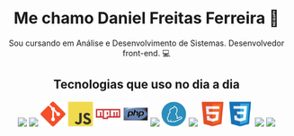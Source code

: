 <h1 align="center">Me chamo Daniel Freitas Ferreira 👋</h1>
<p align="center">
    Sou cursando em Análise e Desenvolvimento de Sistemas. 
    Desenvolvedor front-end. 💻
</p>

<h2 align="center"> Tecnologias que uso no dia a dia</h2>

<p align="center">
    <img width="45px" src="https://cdn.jsdelivr.net/gh/devicons/devicon/icons/vuejs/vuejs-original.svg">
    <img width="45px" src="https://cdn.quasar.dev/logo-v2/svg/logo.svg">
    <img width="45px" src="https://raw.githubusercontent.com/devicons/devicon/c5378d6c2510ffa0b3e4475af95618a8048d6cf1/icons/git/git-original.svg">
    <img width="45px" src="https://raw.githubusercontent.com/devicons/devicon/master/icons/javascript/javascript-original.svg">
    <img width="45px" src="https://raw.githubusercontent.com/devicons/devicon/master/icons/npm/npm-original-wordmark.svg">
    <img width="45px" src="https://raw.githubusercontent.com/devicons/devicon/master/icons/php/php-original.svg">
    <img width="45px" src="https://www.svgrepo.com/show/303251/mysql-logo.svg">
    <img width="45px" src="https://raw.githubusercontent.com/devicons/devicon/master/icons/yarn/yarn-original.svg">
    <img width="45px" src="https://parceljs.org/parcel.fb905a63.png">
    <img width="45px" src="https://raw.githubusercontent.com/devicons/devicon/c5378d6c2510ffa0b3e4475af95618a8048d6cf1/icons/html5/html5-original.svg">
    <img width="45px" src="https://raw.githubusercontent.com/devicons/devicon/master/icons/css3/css3-original.svg">
    <img width="45px" src="https://cdn.jsdelivr.net/gh/devicons/devicon/icons/sass/sass-original.svg">
    <img width="45px" src="https://cdn.jsdelivr.net/gh/devicons/devicon/icons/figma/figma-original.svg">
</p>

